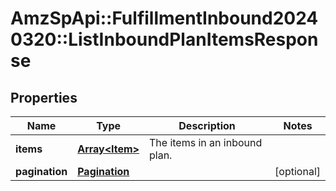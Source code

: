 # AmzSpApi::FulfillmentInbound20240320::ListInboundPlanItemsResponse

## Properties
Name | Type | Description | Notes
------------ | ------------- | ------------- | -------------
**items** | [**Array&lt;Item&gt;**](Item.md) | The items in an inbound plan. | 
**pagination** | [**Pagination**](Pagination.md) |  | [optional] 

